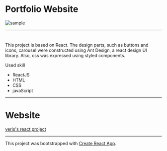 # Portfolio Website

![sample](https://user-images.githubusercontent.com/65632008/85446506-24f5e400-b55a-11ea-9d79-f5a7ad79574d.gif)

<hr/>

# 
This project is based on React. The design parts, such as buttons and icons, carousel were constructed using Ant Design, a react design UI library. Also, css was expressed using styled components.

Used skill
- ReactJS
- HTML
- CSS
- javaScript

<hr/>

# Website

[veris's react project](http://ec2-3-19-237-147.us-east-2.compute.amazonaws.com)

<hr/>


This project was bootstrapped with [Create React App](https://github.com/facebook/create-react-app).
